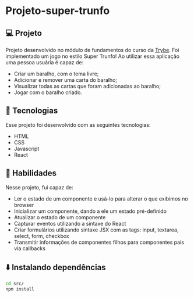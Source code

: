 # Projeto-super-trunfo


## 💻 Projeto

Projeto desenvolvido no módulo de fundamentos do curso da [Trybe](https://www.betrybe.com/).
Foi implementado um jogo no estilo Super Trunfo! Ao utilizar essa aplicação uma pessoa usuária é capaz de:

- Criar um baralho, com o tema livre;
- Adicionar e remover uma carta do baralho;
- Visualizar todas as cartas que foram adicionadas ao baralho;
- Jogar com o baralho criado.

## 🚀 Tecnologias
Esse projeto foi desenvolvido com as seguintes tecnologias:

- HTML
- CSS
- Javascript
- React

## 📌 Habilidades

Nesse projeto, fui capaz de:

- Ler o estado de um componente e usá-lo para alterar o que exibimos no browser
- Inicializar um componente, dando a ele um estado pré-definido
- Atualizar o estado de um componente
- Capturar eventos utilizando a sintaxe do React
- Criar formulários utilizando sintaxe JSX com as tags: input, textarea, select, form, checkbox
- Transmitir informações de componentes filhos para componentes pais via callbacks

## ⬇️ Instalando dependências


  ```bash
  cd src/
  npm install
  ``` 

